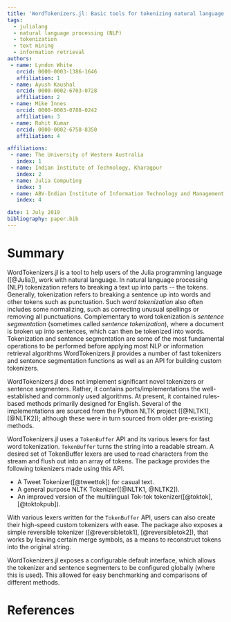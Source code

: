 ```yaml
---
title: 'WordTokenizers.jl: Basic tools for tokenizing natural language in Julia'
tags:
  - julialang
  - natural language processing (NLP)
  - tokenization
  - text mining
  - information retrieval
authors:
 - name: Lyndon White
   orcid: 0000-0003-1386-1646
   affiliation: 1
 - name: Ayush Kaushal
   orcid: 0000-0002-6703-0728
   affiliation: 2
 - name: Mike Innes
   orcid: 0000-0003-0788-0242
   affiliation: 3
 - name: Rohit Kumar
   orcid: 0000-0002-6758-8350
   affiliation: 4

affiliations:
 - name: The University of Western Australia
   index: 1
 - name: Indian Institute of Technology, Kharagpur
   index: 2
 - name: Julia Computing
   index: 3
 - name: ABV-Indian Institute of Information Technology and Management Gwalior
   index: 4

date: 1 July 2019
bibliography: paper.bib
---
```


# Summary

WordTokenizers.jl is a tool to help users of the Julia programming language ([@Julia]), work with natural language.
In natural language processing (NLP) tokenization refers to breaking a text up into parts -- the tokens.
Generally, tokenization refers to breaking a sentence up into words and other tokens such as punctuation.
Such _word tokenization_ also often includes some normalizing, such as correcting unusual spellings or removing all punctuations.
Complementary to word tokenization is _sentence segmentation_ (sometimes called _sentence tokenization_),
where a document is broken up into sentences, which can then be tokenized into words.
Tokenization and sentence segmentation are some of the most fundamental operations to be performed before applying most NLP or information retrieval algorithms
WordTokenizers.jl provides a number of fast tokenizers and sentence segmentation functions as well as an API for building custom tokenizers.

WordTokenizers.jl does not implement significant novel tokenizers or sentence segmenters.
Rather, it contains ports/implementations the well-established and commonly used algorithms.
At present, it contained rules-based methods primarily designed for English.
Several of the implementations are sourced from the Python NLTK project ([@NLTK1], [@NLTK2]);
although these were in turn sourced from older pre-existing methods.

WordTokenizers.jl uses a `TokenBuffer` API and its various lexers for fast word tokenization.
`TokenBuffer` turns the string into a readable stream.
A desired set of TokenBuffer lexers are used to read characters from the stream and flush out into an array of tokens.
The package provides the following tokenizers made using this API.

- A Tweet Tokenizer([@tweettok]) for casual text.
- A general purpose NLTK Tokenizer([@NLTK1, @NLTK2]).
- An improved version of the multilingual Tok-tok tokenizer([@toktok], [@toktokpub]).

With various lexers written for the `TokenBuffer` API, users can also create their high-speed custom tokenizers with ease. The package also exposes a simple reversible tokenizer ([@reversibletok1], [@reversibletok2]),
that works by leaving certain merge symbols, as a means to reconstruct tokens into the original string.

WordTokenizers.jl exposes a configurable default interface,
which allows the tokenizer and sentence segmenters to be configured globally (where this is used).
This allowed for easy benchmarking and comparisons of different methods.

# References
